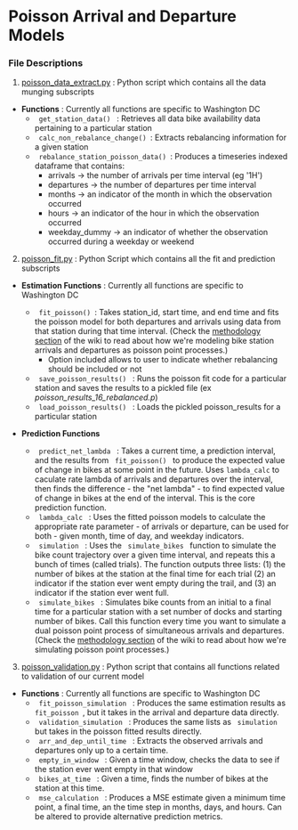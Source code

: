 # Poisson Arrival and Departure Models

### File Descriptions

1. [poisson_data_extract.py](./poisson_data_extract.py) : Python script which contains all the data munging subscripts <br>
  * __Functions__ : Currently all functions are specific to Washington DC
     * <code> get\_station\_data() </code> : Retrieves all data bike availability data pertaining to a particular station
     * <code> calc_non_rebalance_change() </code>: Extracts rebalancing information for a given station
     * <code> rebalance_station_poisson_data() </code>: Produces a timeseries indexed dataframe that contains:
         * arrivals -> the number of arrivals per time interval (eg '1H')
         * departures -> the number of departures per time interval
         * months -> an indicator of the month in which the observation occurred
         * hours -> an indicator of the hour in which the observation occurred
         * weekday_dummy -> an indicator of whether the observation occurred during a weekday or weekend

2. [poisson_fit.py](./poisson_fit.py) : Python Script which contains all the fit and prediction subscripts

  * __Estimation Functions__ : Currently all functions are specific to Washington DC
     * <code> fit\_poisson() </code>:  Takes station\_id, start time, and end time and fits the poisson model for both departures and arrivals using data from that station during that time interval. (Check the [methodology section](https://github.com/dssg/bikeshare/wiki/methodology#poisson-point-process) of the wiki to read about how we're modeling bike station arrivals and departures as poisson point processes.)
         * Option included allows to user to indicate whether rebalancing should be included or not
     * <code> save\_poisson\_results() </code> : Runs the poisson fit code for a particular station and saves the results to a pickled file (ex _poisson\_results\_16\_rebalanced.p_)
     * <code> load\_poisson\_results() </code> : Loads the pickled poisson_results for a particular station
   
  * __Prediction Functions__ 
     * <code> predict\_net\_lambda </code> : Takes a current time, a prediction interval, and the results from <code> fit\_poisson() </code> to produce the expected value of change in bikes at some point in the future. Uses `lambda_calc` to caculate rate lambda of arrivals and departures over the interval, then finds the difference - the "net lambda" - to find expected value of change in bikes at the end of the interval. This is the core prediction function.
     * <code> lambda_calc </code> : Uses the fitted poisson models to calculate the appropriate rate parameter - of arrivals or departure, can be used for both - given month, time of day, and weekday indicators.
     * <code> simulation </code> : Uses the <code> simulate\_bikes </code> function to simulate the bike count trajectory over a given time interval, and repeats this a bunch of times (called trials). The function outputs three lists: (1) the number of bikes at the station at the final time for each trial (2) an indicator if the station ever went empty during the trail, and (3) an indicator if the station ever went full.
     * <code> simulate\_bikes </code> : Simulates bike counts from an initial to a final time for a particular station with a set number of docks and starting number of bikes. Call this function every time you want to simulate a dual poisson point process of simultaneous arrivals and departures. (Check the [methodology section](https://github.com/dssg/bikeshare/wiki/methodology#poisson-point-process) of the wiki to read about how we're simulating poisson point processes.)
 
3. [poisson_validation.py](./poisson_validation.py) : Python script that contains all functions related to validation of our current model
  * __Functions__ : Currently all functions are specific to Washington DC
     * <code>  fit\_poisson\_simulation </code> :  Produces the same estimation results as <code> fit\_poisson </code>, but it takes in the arrival and departure data directly.
     * <code> validation\_simulation </code> : Produces the same lists as <code> simulation </code> but takes in the poisson fitted results directly.
     * <code> arr\_and\_dep\_until\_time </code> : Extracts the observed arrivals and departures only up to a certain time.
     * <code> empty\_in\_window </code> :  Given a time window, checks the data to see if the station ever went empty in that window
     * <code> bikes\_at\_time </code> :  Given a time, finds the number of bikes at the station at this time.
     * <code> mse\_calculation </code> : Produces a MSE estimate given a minimum time point, a final time, an the time step in months, days, and hours.  Can be altered to provide alternative prediction metrics.
